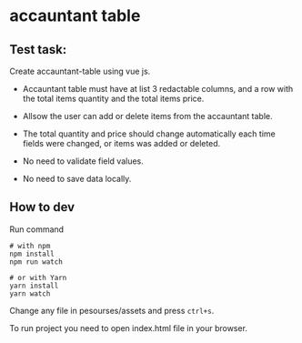 accauntant table
=====================

## Test task:
Create accauntant-table using vue js.

- Accauntant table must have at list 3 redactable columns, 
and a row with the total items quantity and the total items price.

- Allsow the user can add or delete items from the accauntant table.
- The total quantity and price should change automatically each time fields were changed,
or items was added or deleted.
- No need to validate field values.
- No need to save data locally.

## How to dev

Run command

```
# with npm
npm install
npm run watch

# or with Yarn
yarn install
yarn watch
```

Change any file in pesourses/assets and press `ctrl+s`.

To run project you need to open index.html file in your browser.